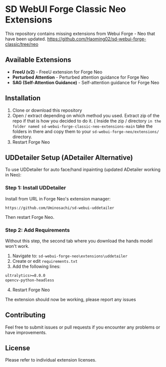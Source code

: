 # SD WebUI Forge Classic Neo Extensions

This repository contains missing extensions from Webui Forge - Neo that have been updated.
https://github.com/Haoming02/sd-webui-forge-classic/tree/neo

## Available Extensions

- **FreeU (v2)** - FreeU extension for Forge Neo
- **Perturbed Attention** - Perturbed attention guidance for Forge Neo  
- **SAG (Self-Attention Guidance)** - Self-attention guidance for Forge Neo

## Installation

1. Clone or download this repository
2. Open / extract depending on which method you used. Extract zip of the repo if that is how you decided to do it. ( Inside the zip / directory `in the folder named sd-webui-forge-classic-neo-extensions-main` take the folders in there and copy them to your `sd-webui-forge-neo/extensions/` directory.
3. Restart Forge Neo 

## UDDetailer Setup (ADetailer Alternative)

To use UDDetailer for auto face/hand inpainting (updated ADetailer working in Neo):

### Step 1: Install UDDetailer

Install from URL in Forge Neo's extension manager:
```
https://github.com/Uminosachi/sd-webui-uddetailer
```

Then restart Forge Neo.

### Step 2: Add Requirements

Without this step, the second tab where you download the hands model won't work.

1. Navigate to: `sd-webui-forge-neo\extensions\uddetailer`
2. Create or edit `requirements.txt`
3. Add the following lines:

```txt
ultralytics>=8.0.0
opencv-python-headless
```

4. Restart Forge Neo

The extension should now be working, please report any issues
## Contributing

Feel free to submit issues or pull requests if you encounter any problems or have improvements.

## License

Please refer to individual extension licenses.
